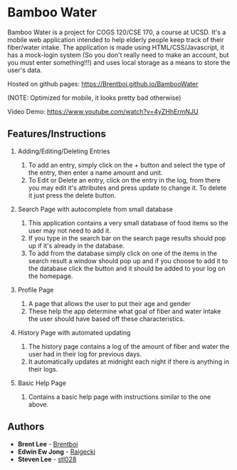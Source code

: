 # Bamboo Water
Bamboo Water is a project for COGS 120/CSE 170, a course at UCSD. It's a mobile web application intended to help elderly people keep track of their fiber/water intake. The application is made using HTML/CSS/Javascript, it has a mock-login system (So you don't really need to make an account, but you must enter something!!!) and uses local storage as a means to store the user's data.

Hosted on github pages: https://Brentboi.github.io/BambooWater

(NOTE: Optimized for mobile, it looks pretty bad otherwise)

Video Demo: https://www.youtube.com/watch?v=4yZHhErmNJU

## Features/Instructions
1. Adding/Editing/Deleting Entries
    1. To add an entry, simply click on the + button and select the type of the entry, then enter a name amount and unit.
    2. To Edit or Delete an entry, click on the entry in the log, from there you may edit it's attributes and press update to change it. To delete it just press the delete button.
    
2. Search Page with autocomplete from small database
    1. This application contains a very small database of food items so the user may not need to add it.
    2. If you type in the search bar on the search page results should pop up if it's already in the database.
    3. To add from the database simply click on one of the items in the search result a window should pop up and if you choose to add it to the database click the button and it should be added to your log on the homepage.
3. Profile Page
    1. A page that allows the user to put their age and gender
    2. These help the app determine what goal of fiber and water intake the user should have based off these characteristics.
4. History Page with automated updating
    1. The history page contains a log of the amount of fiber and water the user had in their log for previous days.
    2. It automatically updates at midnight each night if there is anything in their logs.
5. Basic Help Page
    1. Contains a basic help page with instructions similar to the one above.
## Authors

* **Brent Lee** - [Brentboi](https://github.com/Brentboi)
* **Edwin Ew Jong** - [Raigecki](https://github.com/Raigecki)
* **Steven Lee** - [stl028](https://github.com/stl028)
